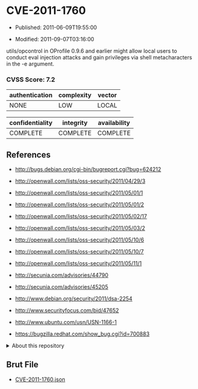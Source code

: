 # CVE-2011-1760

- Published: 2011-06-09T19:55:00

- Modified: 2011-09-07T03:16:00

utils/opcontrol in OProfile 0.9.6 and earlier might allow local users to conduct eval injection attacks and gain privileges via shell metacharacters in the -e argument.

### CVSS Score: **7.2**

| authentication | complexity | vector |
| --- | --- | --- |
| NONE | LOW | LOCAL |

| confidentiality | integrity | availability |
| --- | --- | --- |
| COMPLETE | COMPLETE | COMPLETE |

## References

* http://bugs.debian.org/cgi-bin/bugreport.cgi?bug=624212

* http://openwall.com/lists/oss-security/2011/04/29/3

* http://openwall.com/lists/oss-security/2011/05/01/1

* http://openwall.com/lists/oss-security/2011/05/01/2

* http://openwall.com/lists/oss-security/2011/05/02/17

* http://openwall.com/lists/oss-security/2011/05/03/2

* http://openwall.com/lists/oss-security/2011/05/10/6

* http://openwall.com/lists/oss-security/2011/05/10/7

* http://openwall.com/lists/oss-security/2011/05/11/1

* http://secunia.com/advisories/44790

* http://secunia.com/advisories/45205

* http://www.debian.org/security/2011/dsa-2254

* http://www.securityfocus.com/bid/47652

* http://www.ubuntu.com/usn/USN-1166-1

* https://bugzilla.redhat.com/show_bug.cgi?id=700883

<details>
<summary>About this repository</summary> 

  This repository is part of the project [Live Hack CVE](https://github.com/Live-Hack-CVE). Main website can be found [www.live-hack.org](https://www.live-hack.org) 
  
  Made by [Sn0wAlice](https://github.com/Sn0wAlice) for the people that care about security and need to have a feed of the latest CVEs. Hope you enjoy it, don't forget to star the repo and follow me on [Twitter](https://twitter.com/Sn0wAlice) and [Github](https://github.com/Sn0wAlice). And that is my [personnal website](https://www.alice-snow.me/)

  - [Home Page](https://github.com/Live-Hack-CVE)
  - [Framework](https://github.com/Live-Hack-CVE/cve-framework)
  - [CVE database](https://github.com/Live-Hack-CVE/full_database)
  - [Changelog](https://github.com/Live-Hack-CVE/Changelog)
</details>

## Brut File

* [CVE-2011-1760.json](https://raw.githubusercontent.com/Live-Hack-CVE/full_database/main/cves/2011/CVE-2011-1760.json)

